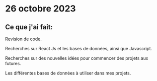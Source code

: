 # 26 octobre 2023

## Ce que j'ai fait:

Revision de code.

Recherches sur React Js et les bases de données, ainsi que Javascript.

Recherches sur des nouvelles idées pour commencer des projets aux futures.

Les différentes bases de données à utiliser dans mes projets.